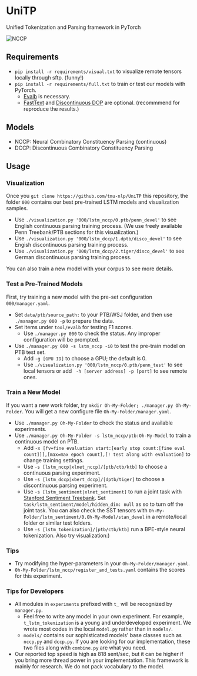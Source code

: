 # UniTP
Unified Tokenization and Parsing framework in PyTorch

![NCCP](000/figures/nccp.gif)

## Requirements
- `pip install -r requirements/visual.txt` to visualize remote tensors locally through sftp. (funny!)
- `pip install -r requirements/full.txt` to train or test our models with PyTorch.
  - [Evalb](https://nlp.cs.nyu.edu/evalb/) is necessary.
  - [FastText](https://fasttext.cc/) and [Discontinuous DOP](https://github.com/andreasvc/disco-dop) are optional.
  (recommmend for reproduce the results.)

## Models
- NCCP: Neural Combinatory Constituency Parsing (continuous)
- DCCP: Discontinuous Combinatory Constituency Parsing

## Usage

### Visualization
Once you `git clone https://github.com/tmu-nlp/UniTP` this repository, the folder `000` contains
our best pre-trained LSTM models and visualization samples.

- Use `./visualization.py '000/lstm_nccp/0.ptb/penn_devel'` to see English continuous parsing training process.
(We use freely available Penn Treebank/PTB sections for this visualization.)
- Use `./visualization.py '000/lstm_dccp/1.dptb/disco_devel'` to see Engish discontinuous parsing training process.
- Use `./visualization.py '000/lstm_dccp/2.tiger/disco_devel'` to see German discontinuous parsing training process.

You can also train a new model with your corpus to see more details.

### Test a Pre-Trained Models
First, try training a new model with the pre-set configuration `000/manager.yaml`.
- Set `data/ptb/source_path:` to your PTB/WSJ folder, and then use `./manager.py 000 -p` to prepare the data.
- Set items under `tool/evalb` for testing F1 scores.
  - Use `./manager.py 000` to check the status. Any improper configuration will be prompted.
- Use `./manager.py 000 -s lstm_nccp -i0` to test the pre-train model on PTB test set.
  - Add `-g [GPU ID]` to choose a GPU; the default is 0.
  - Use `./visualization.py '000/lstm_nccp/0.ptb/penn_test'` to see local tensors or add ` -h [server address] -p [port]` to see remote ones.

### Train a New Model
If you want a new work folder, try `mkdir Oh-My-Folder; ./manager.py Oh-My-Folder`. You will get a new configure file `Oh-My-Folder/manager.yaml`.
- Use `./manager.py Oh-My-Folder` to check the status and available experiments.
- Use `./manager.py Oh-My-Folder -s lstm_nccp/ptb:Oh-My-Model` to train a continuous model on PTB.
  - Add `-x [fv=fine evaluation start:[early stop count:[fine eval count]]],[max=max epoch count],[! test along with evaluation]` to change training settings.
  - Use `-s [lstm_nccp|xlnet_nccp]/[ptb/ctb/ktb]` to choose a continuous parsing experiment.
  - Use `-s [lstm_dccp|xbert_dccp]/[dptb/tiger]` to choose a discontinuous parsing experiment.
  - Use `-s [lstm_sentiment|xlnet_sentiment]` to run a joint task with [Stanford Sentiment Treebank](https://nlp.stanford.edu/sentiment/treebank.html). Set `task/lstm_sentiment/model/hidden_dim: null` as so to turn off the joint task. You can also check the SST tensors with `Oh-My-Folder/lstm_sentiment/0.Oh-My-Model/stan_devel` in a remote/local folder or similar test folders.
  - Use `-s [lstm_tokenization]/[ptb/ctb/ktb]` run a BPE-style neural tokenization. Also try visualization:)

### Tips
- Try modifying the hyper-parameters in your `Oh-My-Folder/manager.yaml`.
- `Oh-My-Folder/lstm_nccp/register_and_tests.yaml` contains the scores for this experiment.

### Tips for Developers
- All modules in `experiments` prefixed with `t_` will be recognized by `manager.py`.
  - Feel free to write any model in your own experiment. For example, `t_lstm_tokenization` is 
  a young and underdeveloped experiment. We wrote most codes in the local `model.py` rather than in
  `models/`.
  - `models/` contains our sophisticated models' base classes such as `nccp.py` and `dccp.py`.
  If you are looking for our implementation, these two files along with `combine.py` are what you need.
- Our reported top speed is high as 818 sent/sec, but it can be higher if you bring more thread power in your implementation.
This framework is mainly for research. We do not pack vocabulary to the model. 